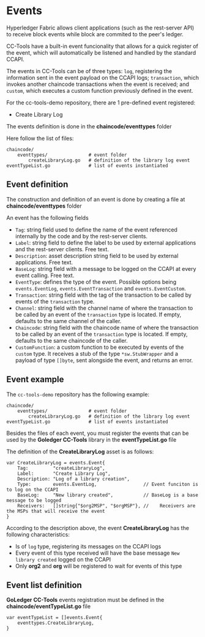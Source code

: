 # Events

Hyperledger Fabric allows client applications (such as the rest-server API) to receive block events while block are commited to the peer's ledger.

CC-Tools have a built-in event funcionality that allows for a quick register of the event, which will automatically be listened and handled by the standard CCAPI.

The events in CC-Tools can be of three types: `log`, registering the information sent in the event payload on the CCAPI logs; `transaction`, which invokes another chaincode transactions when the event is received; and `custom`, which executes a custom function previously defined in the event.

For the cc-tools-demo repository, there are 1 pre-defined event registered:

- Create Library Log

The events definition is done in the **chaincode/eventtypes** folder

Here follow the list of files:

    chaincode/
        eventtypes/     		  # event folder
            createLibraryLog.go   # definition of the library log event
    eventTypeList.go   			  # list of events instantiated

## Event definition

The construction and definition of an event is done by creating a file at **chaincode/eventtypes** folder

An event has the following fields

- `Tag`: string field used to define the name of the event referenced internally by the code and by the rest-server clients.
- `Label`: string field to define the label to be used by external applications and the rest-server clients. Free text.
- `Description`: asset description string field to be used by external applications. Free text.
- `BaseLog`: string field with a message to be logged on the CCAPI at every event calling. Free text. 
- `EventType`: defines the type of the event. Possible options being `events.EventLog`, `events.EventTransaction` and `events.EventCustom`.
- `Transaction`: string field with the tag of the transaction to be called by events of the `transaction` type.
- `Channel`: string field with the channel name of where the transaction to be called by an event of the `transaction` type is located. If empty, defaults to the same channel of the caller.
- `Chaincode`: string field with the chaincode name of where the transaction to be called by an event of the `transaction` type is located. If empty, defaults to the same chaincode of the caller.
- `CustomFunction`: a custom function to be executed by events of the `custom` type. It receives a stub of the type `*sw.StubWrapper` and a payload of type `[]byte`, sent alongside the event, and returns an error.


## Event example

The `cc-tools-demo` repository has the following example:

    chaincode/
        eventtypes/     		  # event folder
            createLibraryLog.go   # definition of the library log event
    eventTypeList.go    		  # list of events instantiated

Besides the files of each event, you must register the events that can be used by the **Goledger CC-Tools** library in the **eventTypeList.go** file

The definition of the **CreateLibraryLog** asset is as follows:

```golang
var CreateLibraryLog = events.Event{
	Tag:         "createLibraryLog",
	Label:       "Create Library Log",
	Description: "Log of a library creation",
	Type:        events.EventLog,                 // Event funciton is to log on the CCAPI
	BaseLog:     "New library created",           // BaseLog is a base message to be logged
	Receivers:   []string{"$org2MSP", "$orgMSP"}, // 	Receivers are the MSPs that will receive the event
}
```

According to the description above, the event **CreateLibraryLog** has the following characteristics:

- Is of `log` type, registering its messages on the CCAPI logs
- Every event of this type received will have the base message `New library created` logged on the CCAPI 
- Only **org2** and **org** will be registered to wait for events of this type

## Event list definition

**GoLedger CC-Tools** events registration must be defined in the **chaincode/eventTypeList.go** file

```golang
var eventTypeList = []events.Event{
	eventtypes.CreateLibraryLog,
}
```
